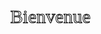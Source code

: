 <svg xmlns="http://www.w3.org/2000/svg" xmlns:xlink="http://www.w3.org/1999/xlink" width="400" height="100" viewBox="0 0 400 100">
  <style>
    @keyframes draw {
      0% {
        stroke-dashoffset: 100%;
        fill-opacity: 0;
      }
      50% {
        fill-opacity: 0;
      }
      100% {
        stroke-dashoffset: 0;
        fill-opacity: 1;
      }
    }
  </style>
  <rect width="100%" height="100%" fill="transparent" />
  <text x="50%" y="50%" font-size="30" font-family="cursive" text-anchor="middle" dominant-baseline="middle" fill="none" stroke="black" stroke-width="1">
    <tspan>
      <animate attributeName="stroke-dashoffset" dur="2s" repeatCount="1" from="100%" to="0" fill="freeze" begin="0s" values="100%;0%" keyTimes="0;1" keySplines="0.5 0 0.5 1" calcMode="spline" keyPoints="0;1" id="animate-text"></animate>
      <animate attributeName="fill-opacity" dur="1s" repeatCount="1" from="0" to="1" fill="freeze" begin="animate-text.end - 0.5s"></animate>
      Bienvenue
    </tspan>
  </text>
</svg>
